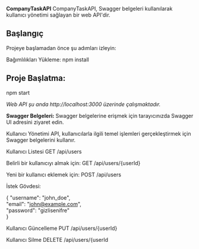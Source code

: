 **CompanyTaskAPI**
CompanyTaskAPI, Swagger belgeleri kullanılarak kullanıcı yönetimi sağlayan bir web API'dir.

## Başlangıç
Projeye başlamadan önce şu adımları izleyin:

Bağımlılıkları Yükleme:
npm install 

## Proje Başlatma:
npm start

*Web API şu anda http://localhost:3000 üzerinde çalışmaktadır.*

**Swagger Belgeleri:**
Swagger belgelerine erişmek için tarayıcınızda Swagger UI adresini ziyaret edin.

Kullanıcı Yönetimi
API, kullanıcılarla ilgili temel işlemleri gerçekleştirmek için Swagger belgelerini kullanır.

Kullanıcı Listesi
GET /api/users

Belirli bir kullanıcıyı almak için:
GET /api/users/{userId}

Yeni bir kullanıcı eklemek için:
POST /api/users

İstek Gövdesi:

{
"username": "john_doe",  
"email": "john@example.com",  
"password": "gizlisenifre"  
}

Kullanıcı Güncelleme
PUT /api/users/{userId}

Kullanıcı Silme
DELETE /api/users/{userId
